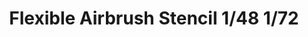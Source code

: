 ---
layout: product
title: "Flexible Airbrush Stencil 1/48 1/72"
price: "1000" 
desc: "Šablon za bojenje"
img_path: "/assets/img/AK9080.webp"
brand: "AK"
available: false
special_offer: false
new: false
soon: false
cat: "070000"
subcat: "070200"
subsubcat: "070201"
sifra: "AK9080"
popular: false
---